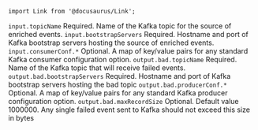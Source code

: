 ```mdx-code-block
import Link from '@docusaurus/Link';
```

<tr>
    <td><code>input.topicName</code></td>
    <td>Required.  Name of the Kafka topic for the source of enriched events.</td>
</tr>
<tr>
    <td><code>input.bootstrapServers</code></td>
    <td>Required. Hostname and port of Kafka bootstrap servers hosting the source of enriched events.</td>
</tr>
<tr>
    <td><code>input.consumerConf.*</code></td>
    <td>Optional. A map of key/value pairs for <Link to="https://docs.confluent.io/platform/current/installation/configuration/consumer-configs.html" target="_blank">any standard Kafka consumer configuration option</Link>.</td>
</tr>
<tr>
    <td><code>output.bad.topicName</code></td>
    <td>Required. Name of the Kafka topic that will receive failed events.</td>
</tr>
<tr>
    <td><code>output.bad.bootstrapServers</code></td>
    <td>Required. Hostname and port of Kafka bootstrap servers hosting the bad topic</td>
</tr>
<tr>
    <td><code>output.bad.producerConf.*</code></td>
    <td>Optional. A map of key/value pairs for <Link to="https://docs.confluent.io/platform/current/installation/configuration/producer-configs.html">any standard Kafka producer configuration option</Link>.</td>
</tr>
<tr>
    <td><code>output.bad.maxRecordSize</code></td>
    <td>Optional.  Default value 1000000.  Any single failed event sent to Kafka should not exceed this size in bytes</td>
</tr>
